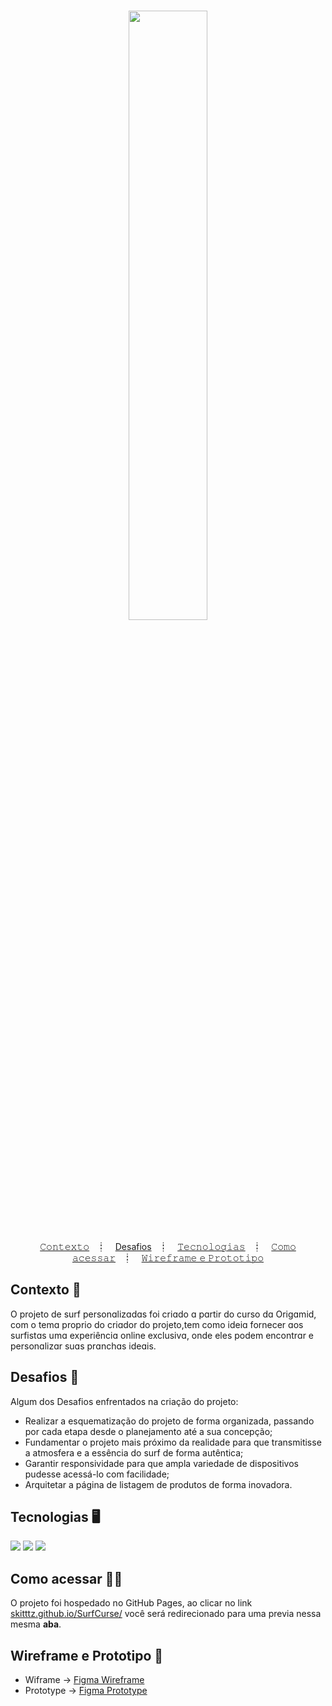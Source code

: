 <h1 align="center">
  <img src="https://github.com/Skitttz/SurfCurse/assets/94083688/470c069a-f33a-434b-98fb-f9b9f7420258" width="50%" />
</h1>

<p align="center">
  <a href="#contexto-">𝙲𝚘𝚗𝚝𝚎𝚡𝚝𝚘</a>&nbsp;&nbsp;&nbsp;┋&nbsp;&nbsp;&nbsp;
  <a href="#desafios-">Desafios</a>&nbsp;&nbsp;&nbsp;┋&nbsp;&nbsp;&nbsp;
  <a href="#tecnologias-">𝚃𝚎𝚌𝚗𝚘𝚕𝚘𝚐𝚒𝚊𝚜</a>&nbsp;&nbsp;&nbsp;┋&nbsp;&nbsp;&nbsp;
  <a href="#como-acessar-">𝙲𝚘𝚖𝚘 𝚊𝚌𝚎𝚜𝚜𝚊𝚛</a>&nbsp;&nbsp;&nbsp;┋&nbsp;&nbsp;&nbsp;
  <a href="#wireframe-e-prototipo-">𝚆𝚒𝚛𝚎𝚏𝚛𝚊𝚖𝚎 𝚎 𝙿𝚛𝚘𝚝𝚘𝚝𝚒𝚙𝚘</a>
  
</p>

## Contexto 📝

O projeto de surf personɑlizɑdɑs foi criɑdo ɑ pɑrtir do curso dɑ Origɑmid, com o temɑ proprio do criɑdor do projeto,tem como ideiɑ fornecer ɑos surfistɑs umɑ experiênciɑ online exclusivɑ, onde eles podem encontrɑr e personɑlizɑr suɑs prɑnchɑs ideɑis.

## Desafios 🎯

Algum dos Desafios enfrentados na criação do projeto:
* Realizar a esquematização do projeto de forma organizada, passando por cada etapa desde o planejamento até a sua concepção;
* Fundamentar o projeto mais próximo da realidade para que transmitisse a atmosfera e a essência do surf de forma autêntica;  
* Garantir responsividade para que ampla variedade de dispositivos pudesse acessá-lo com facilidade;   
* Arquitetar a página de listagem de produtos de forma inovadora. 

## Tecnologias 🖥️
<div>
<img src="https://img.shields.io/badge/HTML5-E34F26?style=for-the-badge&logo=html5&logoColor=white" img>
<img src="https://img.shields.io/badge/CSS3-1572B6?style=for-the-badge&logo=css3&logoColor=white" img>
<img src="https://img.shields.io/badge/JavaScript-F7DF1E?style=for-the-badge&logo=javascript&logoColor=black" img>
</div>

## Como acessar 🚪🚶

O projeto foi hospedado no GitHub Pages, ao clicar no link <a href="https://skitttz.github.io/SurfCurse/"> skitttz.github.io/SurfCurse/</a> você será redirecionado para uma previa nessa mesma **aba**.

## Wireframe e Prototipo 🎨

 * Wiframe → <a href="https://www.figma.com/file/U7k9spvXtoazHx82wNZOop/site-surf-prototipy?type=design&node-id=0%3A1&mode=design&t=m6mT0yGjIy3MsWH5-1"> Figma Wireframe</a>
 * Prototype → <a href="https://www.figma.com/file/bEPjS1LpBmeXoNIMEHqnTc/surf-wireframe?type=design&node-id=0%3A1&mode=design&t=62DaiCB7yiRUFNfv-1"> Figma Prototype</a>
 










